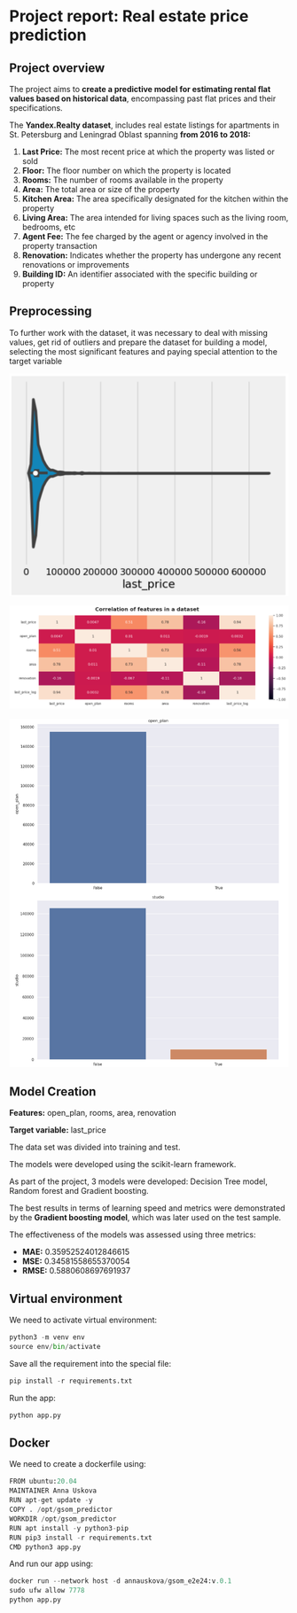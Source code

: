# Project report: Real estate price prediction

## Project overview

The project aims to **create a predictive model for estimating rental flat values based on historical data**, encompassing past flat prices and their specifications.

The **Yandex.Realty dataset**, includes real estate listings for apartments in St. Petersburg and Leningrad Oblast spanning **from 2016 to 2018:**

1. **Last Price:** The most recent price at which the property was listed or sold
2. **Floor:** The floor number on which the property is located
3. **Rooms:** The number of rooms available in the property
4. **Area:** The total area or size of the property
5. **Kitchen Area:** The area specifically designated for the kitchen within the property
6. **Living Area:** The area intended for living spaces such as the living room, bedrooms, etc
7. **Agent Fee:** The fee charged by the agent or agency involved in the property transaction
8. **Renovation:** Indicates whether the property has undergone any recent renovations or improvements
9. **Building ID:** An identifier associated with the specific building or property

## Preprocessing

To further work with the dataset, it was necessary to deal with missing values, get rid of outliers and prepare the dataset for building a model, selecting the most significant features and paying special attention to the target variable

![Violin plot](images/pic1.png)

![Correlation matrix](images/Pic3.png)

![Binary](images/Pic2.png)

## Model Creation

**Features:** open_plan, rooms, area, renovation

**Target variable:** last_price

The data set was divided into training and test.

The models were developed using the scikit-learn framework.

As part of the project, 3 models were developed: Decision Tree model, Random forest and Gradient boosting.

The best results in terms of learning speed and metrics were demonstrated by the **Gradient boosting model**, which was later used on the test sample.

The effectiveness of the models was assessed using three metrics:

- **MAE:** 0.35952524012846615
- **MSE:** 0.34581558655370054
- **RMSE:** 0.5880608697691937

## Virtual environment

We need to activate virtual environment:

```python
python3 -m venv env
source env/bin/activate 
```
Save all the requirement into the special file:

```python
pip install -r requirements.txt
```
Run the app:

```python
python app.py
```

## Docker

We need to create a dockerfile using:

```python
FROM ubuntu:20.04
MAINTAINER Anna Uskova
RUN apt-get update -y
COPY . /opt/gsom_predictor
WORKDIR /opt/gsom_predictor
RUN apt install -y python3-pip
RUN pip3 install -r requirements.txt
CMD python3 app.py
```

And run our app using:

```python
docker run --network host -d annauskova/gsom_e2e24:v.0.1
sudo ufw allow 7778
python app.py
```


